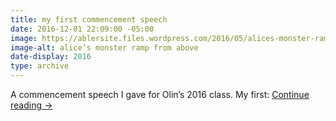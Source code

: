 ```yaml
---
title: my first commencement speech
date: 2016-12-01 22:09:00 -05:00
image: https://ablersite.files.wordpress.com/2016/05/alices-monster-ramp-from-above.jpg
image-alt: alice’s monster ramp from above
date-display: 2016
type: archive
---
```



A commencement speech I gave for Olin’s 2016 class. My first: [Continue reading →](https://ablersite.org/2016/05/16/my-first-commencement-speech/)